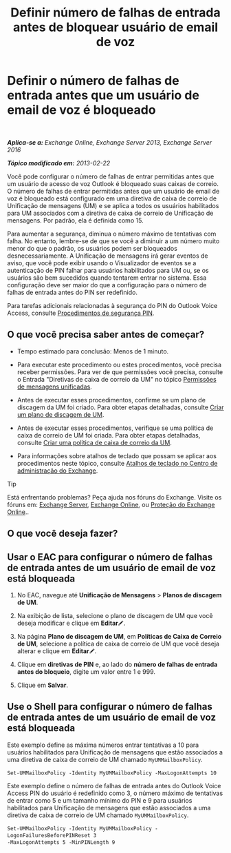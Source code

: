 ﻿---
title: 'Definir número de falhas de entrada antes de bloquear usuário de email de voz'
TOCTitle: Definir o número de falhas de entrada antes que um usuário de email de voz é bloqueado
ms:assetid: 855e1980-2868-4983-b097-0b5f63f202b8
ms:mtpsurl: https://technet.microsoft.com/pt-br/library/Bb123544(v=EXCHG.150)
ms:contentKeyID: 50556220
ms.date: 05/22/2018
mtps_version: v=EXCHG.150
ms.translationtype: MT
---

# Definir o número de falhas de entrada antes que um usuário de email de voz é bloqueado

 

_**Aplica-se a:** Exchange Online, Exchange Server 2013, Exchange Server 2016_

_**Tópico modificado em:** 2013-02-22_

Você pode configurar o número de falhas de entrar permitidas antes que um usuário de acesso de voz Outlook é bloqueado suas caixas de correio. O número de falhas de entrar permitidas antes que um usuário de email de voz é bloqueado está configurado em uma diretiva de caixa de correio de Unificação de mensagens (UM) e se aplica a todos os usuários habilitados para UM associados com a diretiva de caixa de correio de Unificação de mensagens. Por padrão, ela é definida como 15.

Para aumentar a segurança, diminua o número máximo de tentativas com falha. No entanto, lembre-se de que se você a diminuir a um número muito menor do que o padrão, os usuários podem ser bloqueados desnecessariamente. A Unificação de mensagens irá gerar eventos de aviso, que você pode exibir usando o Visualizador de eventos se a autenticação de PIN falhar para usuários habilitados para UM ou, se os usuários são bem sucedidos quando tentarem entrar no sistema. Essa configuração deve ser maior do que a configuração para o número de falhas de entrada antes do PIN ser redefinido.

Para tarefas adicionais relacionadas à segurança do PIN do Outlook Voice Access, consulte [Procedimentos de segurança PIN](pin-security-procedures-exchange-2013-help.md).

## O que você precisa saber antes de começar?

  - Tempo estimado para conclusão: Menos de 1 minuto.

  - Para executar este procedimento ou estes procedimentos, você precisa receber permissões. Para ver de que permissões você precisa, consulte o Entrada "Diretivas de caixa de correio da UM" no tópico [Permissões de mensagens unificadas](unified-messaging-permissions-exchange-2013-help.md).

  - Antes de executar esses procedimentos, confirme se um plano de discagem da UM foi criado. Para obter etapas detalhadas, consulte [Criar um plano de discagem de UM](create-a-um-dial-plan-exchange-2013-help.md).

  - Antes de executar esses procedimentos, verifique se uma política de caixa de correio de UM foi criada. Para obter etapas detalhadas, consulte [Criar uma política de caixa de correio da UM](create-a-um-mailbox-policy-exchange-2013-help.md).

  - Para informações sobre atalhos de teclado que possam se aplicar aos procedimentos neste tópico, consulte [Atalhos de teclado no Centro de administração do Exchange](keyboard-shortcuts-in-the-exchange-admin-center-exchange-online-protection-help.md).


> [!TIP]
> Está enfrentando problemas? Peça ajuda nos fóruns do Exchange. Visite os fóruns em: <A href="https://go.microsoft.com/fwlink/p/?linkid=60612">Exchange Server</A>, <A href="https://go.microsoft.com/fwlink/p/?linkid=267542">Exchange Online</A>, ou <A href="https://go.microsoft.com/fwlink/p/?linkid=285351">Proteção do Exchange Online</A>..



## O que você deseja fazer?

## Usar o EAC para configurar o número de falhas de entrada antes de um usuário de email de voz está bloqueada

1.  No EAC, navegue até **Unificação de Mensagens** \> **Planos de discagem de UM**.

2.  Na exibição de lista, selecione o plano de discagem de UM que você deseja modificar e clique em **Editar**![Ícone de edição](images/JJ218640.6f53ccb2-1f13-4c02-bea0-30690e6ea71d(EXCHG.150).gif "Ícone de edição").

3.  Na página **Plano de discagem de UM**, em **Políticas de Caixa de Correio de UM**, selecione a política de caixa de correio de UM que você deseja alterar e clique em **Editar**![Ícone de edição](images/JJ218640.6f53ccb2-1f13-4c02-bea0-30690e6ea71d(EXCHG.150).gif "Ícone de edição").

4.  Clique em **diretivas de PIN** e, ao lado do **número de falhas de entrada antes do bloqueio**, digite um valor entre 1 e 999.

5.  Clique em **Salvar**.

## Use o Shell para configurar o número de falhas de entrada antes de um usuário de email de voz está bloqueada

Este exemplo define as máxima números entrar tentativas a 10 para usuários habilitados para Unificação de mensagens que estão associados a uma diretiva de caixa de correio de UM chamado `MyUMMailboxPolicy`.

    Set-UMMailboxPolicy -Identity MyUMMailboxPolicy -MaxLogonAttempts 10

Este exemplo define o número de falhas de entrada antes do Outlook Voice Access PIN do usuário é redefinido como 3, o número máximo de tentativas de entrar como 5 e um tamanho mínimo do PIN e 9 para usuários habilitados para Unificação de mensagens que estão associados a uma diretiva de caixa de correio de UM chamado `MyUMMailboxPolicy`.

    Set-UMMailboxPolicy -Identity MyUMMailboxPolicy -LogonFailuresBeforePINReset 3
    -MaxLogonAttempts 5 -MinPINLength 9

